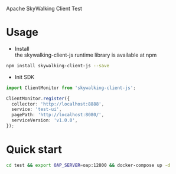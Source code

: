 Apache SkyWalking Client Test

# Usage
* Install  
the skywalking-client-js runtime library is available at npm

```bash
npm install skywalking-client-js --save
```

* Init SDK

```typescript
import ClientMonitor from 'skywalking-client-js';

ClientMonitor.register({
  collector: 'http://localhost:8888',
  service: 'test-ui',
  pagePath: 'http://localhost:8080/',
  serviceVersion: 'v1.0.0',
});
```

# Quick start

```bash
cd test && export OAP_SERVER=oap:12800 && docker-compose up -d
```